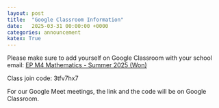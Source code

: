 ```yaml
---
layout: post
title:  "Google Classroom Information"
date:   2025-03-31 00:00:00 +0000
categories: announcement
katex: True
---
```


Please make sure to add yourself on Google Classroom with your school email: [EP M4 Mathematics - Summer 2025 (Won)](https://classroom.google.com/c/NzYzNTk1NjY0NTIy?cjc=3tfv7hx7)

Class join code: 3tfv7hx7

For our Google Meet meetings, the link and the code will be on Google Classroom. 